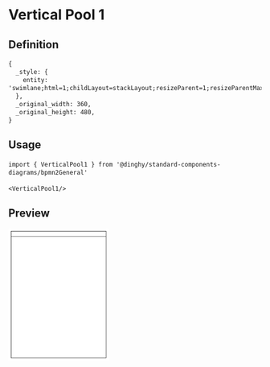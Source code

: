 # Vertical Pool 1

## Definition

```
{
  _style: { 
    entity: 'swimlane;html=1;childLayout=stackLayout;resizeParent=1;resizeParentMax=0;startSize=20;whiteSpace=wrap;',
  },
  _original_width: 360,
  _original_height: 480,
}
```

## Usage

```
import { VerticalPool1 } from '@dinghy/standard-components-diagrams/bpmn2General'

<VerticalPool1/>
```

## Preview

<img src="./vertical-pool-1.png" width="200"/>

